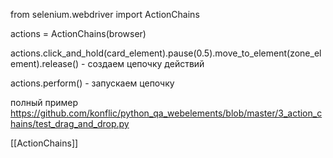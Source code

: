 from selenium.webdriver import ActionChains

actions = ActionChains(browser)

actions.click_and_hold(card_element).pause(0.5).move_to_element(zone_element).release() - создаем цепочку действий 

actions.perform() - запускаем цепочку 

полный пример https://github.com/konflic/python_qa_webelements/blob/master/3_action_chains/test_drag_and_drop.py

[[ActionChains]]